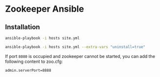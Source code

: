 # Zookeeper Ansible

## Installation

```bash
ansible-playbook -i hosts site.yml
```

```bash
ansible-playbook -i hosts site.yml --extra-vars "uninstall=true"
```

If port `8080` is occupied and zookeeper cannot be started, you can add the following content to zoo.cfg:

```
admin.serverPort=8888
```
